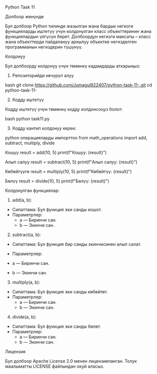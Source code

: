 Python Task 11

Долбоор жөнүндө

Бул долбоор Python тилинде жазылган жана бардык негизги функцияларды иштетүү үчүн колдонулган класс объекттеринин жана функциялардын үлгүсүн берет. Долбоордун негизги максаты – класс жана объекттерди пайдалануу аркылуу объектке негизделген программанын негиздерин түшүнүү.

Колдонуу

Бул долбоорду колдонуу үчүн төмөнкү кадамдарды аткарыңыз:

1. Репозиторийди көчүрүп алуу

bash
git clone https://github.com/Jumagul922407/python-task-11-.git
cd python-task-11-


2. Кодду иштетүү

Кодду иштетүү үчүн төмөнкү кодду колдонсоңуз болот:

bash
python task11.py


3. Кодду кантип колдонуу керек:

python
операцияларды импорттоо
from math_operations import add, subtract, multiply, divide

Кошуу
result = add(10, 5)
print(f"Кошуу: {result}")

Алып салуу
result = subtract(10, 5)
print(f"Алып салуу: {result}")

Көбөйтүүгө
result = multiply(10, 5)
print(f"Көбөйтүү: {result}")

Бөлүү
result = divide(10, 5)
print(f"Бөлүү: {result}")



Колдонулган функциялар:

1. add(a, b):
- Сипаттама: Бул функция эки санды кошот.
- Параметрлер: 
  - a — Биринчи сан.
  - b — Экинчи сан.

2. subtract(a, b):
- Сипаттама: Бул функция бир санды экинчисинен алып салат.

 - Параметрлер: 
  - a — Биринчи сан.
  - b — Экинчи сан.

3. multiply(a, b):
- Сипаттама: Бул функция эки санды көбөйтөт.
- Параметрлер: 
  - a — Биринчи сан.
  - b — Экинчи сан.

4. divide(a, b):
- Сипаттама: Бул функция эки санды бөлөт.
- Параметрлер: 
  - a — Биринчи сан.
  - b — Экинчи сан.

Лицензия

Бул долбоор Apache License 2.0 менен лицензияланган. Толук маалыматты LICENSE файлындан окуй аласыз.

